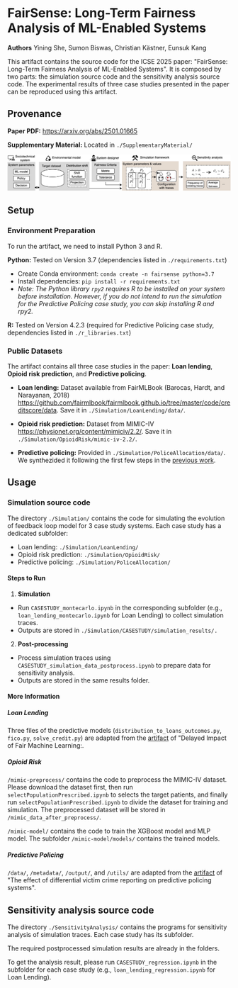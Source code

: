 # FairSense: Long-Term Fairness Analysis of ML-Enabled Systems

**Authors** Yining She, Sumon Biswas, Christian Kästner, Eunsuk Kang

This artifact contains the source code for the ICSE 2025 paper: "FairSense: Long-Term Fairness Analysis of ML-Enabled Systems". It is composed by two parts: the simulation source code and the sensitivity analysis source code. 
The experimental results of three case studies presented in the paper can be reproduced using this artifact.

## Provenance

**Paper PDF:** https://arxiv.org/abs/2501.01665

**Supplementary Material:** Located in `./SupplementaryMaterial/`

![The overview of this work](/overview.jpg)

## Setup
### Environment Preparation
To run the artifact, we need to install Python 3 and R.

**Python:** Tested on Version 3.7 (dependencies listed in `./requirements.txt`)

- Create Conda environment: `conda create -n fairsense python=3.7`
- Install dependencies: `pip install -r requirements.txt`
- *Note: The Python library `rpy2` requires R to be installed on your system before installation. However, if you do not intend to run the simulation for the Predictive Policing case study, you can skip installing R and rpy2.*

**R:** Tested on Version 4.2.3 (required for Predictive Policing case study, dependencies listed in `./r_libraries.txt`)

### Public Datasets
The artifact contains all three case studies in the paper: **Loan lending**, **Opioid risk prediction**, and **Predictive policing**. 

- **Loan lending:** Dataset available from FairMLBook (Barocas, Hardt, and Narayanan, 2018) https://github.com/fairmlbook/fairmlbook.github.io/tree/master/code/creditscore/data. Save it in `./Simulation/LoanLending/data/`.

- **Opioid risk prediction:** Dataset from MIMIC-IV https://physionet.org/content/mimiciv/2.2/. Save it in `./Simulation/OpioidRisk/mimic-iv-2.2/`.

- **Predictive policing:** Provided in `./Simulation/PoliceAllocation/data/`. We synthezided it following the first few steps in the [previous work](https://github.com/nakpinar/diff-crime-reporting).

## Usage

### Simulation source code
The directory `./Simulation/` contains the code for simulating the evolution of feedback loop model for 3 case study systems. Each case study has a dedicated subfolder:

- Loan lending: `./Simulation/LoanLending/`
- Opioid risk prediction: `./Simulation/OpioidRisk/`
- Predictive policing: `./Simulation/PoliceAllocation/`

#### Steps to Run

1. **Simulation**
- Run `CASESTUDY_montecarlo.ipynb` in the corresponding subfolder (e.g., `loan_lending_montecarlo.ipynb` for Loan Lending) to collect simulation traces.
- Outputs are stored in `./Simulation/CASESTUDY/simulation_results/.`

2. **Post-processing**
- Process simulation traces using `CASESTUDY_simulation_data_postprocess.ipynb` to prepare data for sensitivity analysis.
- Outputs are stored in the same results folder.

#### More Information
##### Loan Lending
Three files of the predictive models (`distribution_to_loans_outcomes.py`, `fico.py`, `solve_credit.py`) are adapted from the [artifact](https://github.com/lydiatliu/delayedimpact/) of "Delayed Impact of Fair Machine Learning:.

##### Opioid Risk
`/mimic-preprocess/` contains the code to preprocess the MIMIC-IV dataset. Please download the dataset first, then run `selectPopulationPrescribed.ipynb` to selects the target patients, and finally run `selectPopulationPrescribed.ipynb` to divide the dataset for training and simulation. The preprocessed dataset will be stored in `/mimic_data_after_preprocess/`.

`/mimic-model/` contains the code to train the XGBoost model and MLP model. The subfolder `/mimic-model/models/` contains the trained models.

##### Predictive Policing
`/data/`, `/metadata/`, `/output/`, and `/utils/` are adapted from the [artifact](https://github.com/nakpinar/diff-crime-reporting) of "The effect of differential victim crime reporting on predictive policing systems".


## Sensitivity analysis source code
The directory `./SensitivityAnalysis/` contains the programs for sensitivity analysis of simulation traces. Each case study has its subfolder.

The required postprocessed simulation results are already in the folders. 

To get the analysis result, please run `CASESTUDY_regression.ipynb` in the subfolder for each case study (e.g., `loan_lending_regression.ipynb` for Loan Lending). 
